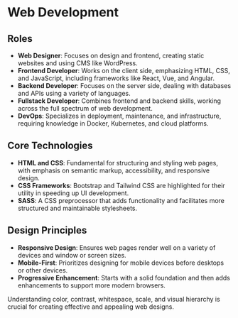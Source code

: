 # Web Development

## Roles

- **Web Designer**: Focuses on design and frontend, creating static websites and using CMS like WordPress.
- **Frontend Developer**: Works on the client side, emphasizing HTML, CSS, and JavaScript, including frameworks like React, Vue, and Angular.
- **Backend Developer**: Focuses on the server side, dealing with databases and APIs using a variety of languages.
- **Fullstack Developer**: Combines frontend and backend skills, working across the full spectrum of web development.
- **DevOps**: Specializes in deployment, maintenance, and infrastructure, requiring knowledge in Docker, Kubernetes, and cloud platforms.

## Core Technologies

- **HTML and CSS**: Fundamental for structuring and styling web pages, with emphasis on semantic markup, accessibility, and responsive design.
- **CSS Frameworks**: Bootstrap and Tailwind CSS are highlighted for their utility in speeding up UI development.
- **SASS**: A CSS preprocessor that adds functionality and facilitates more structured and maintainable stylesheets.

## Design Principles

- **Responsive Design**: Ensures web pages render well on a variety of devices and window or screen sizes.
- **Mobile-First**: Prioritizes designing for mobile devices before desktops or other devices.
- **Progressive Enhancement**: Starts with a solid foundation and then adds enhancements to support more modern browsers.

Understanding color, contrast, whitespace, scale, and visual hierarchy is crucial for creating effective and appealing web designs.
